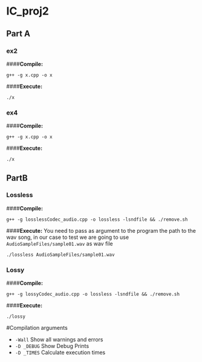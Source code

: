 # IC_proj2

## Part A
### ex2
####**Compile:**
```console 
g++ -g x.cpp -o x
```
####**Execute:**
```console 
./x
```
### ex4
####**Compile:**
```console 
g++ -g x.cpp -o x
```
####**Execute:**
```console 
./x
```



## PartB
### Lossless
####**Compile:** 
```console 
g++ -g losslessCodec_audio.cpp -o lossless -lsndfile && ./remove.sh 
```
####**Execute:**
You need to pass as argument to the program the path to the wav song, in our case to test we 
are going to use `AudioSampleFiles/sample01.wav` as wav file
```console 
./lossless AudioSampleFiles/sample01.wav
```
### Lossy
####**Compile:**
```console 
g++ -g lossyCodec_audio.cpp -o lossless -lsndfile && ./remove.sh 
```
####**Execute:**
```console 
./lossy
```

#Compilation arguments

* `-Wall` Show all warnings and errors
* `-D _DEBUG` Show Debug Prints
* `-D _TIMES` Calculate execution times


